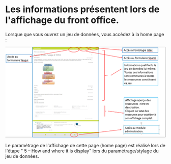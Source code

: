 # Les informations présentent lors de l'affichage du front office.

Lorsque que vous ouvrez un jeu de données, vous accèdez à la home page :

![](/assets/frontoffice.png)

Le paramétrage de l'affichage de cette page \(home page\) est réalisé lors de l'étape " 5 – How and where it is display" lors du paramétrage/stylage du jeu de données.

